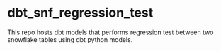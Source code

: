 # dbt_snf_regression_test
This repo hosts dbt models that performs regression test between two snowflake tables using dbt python models.
